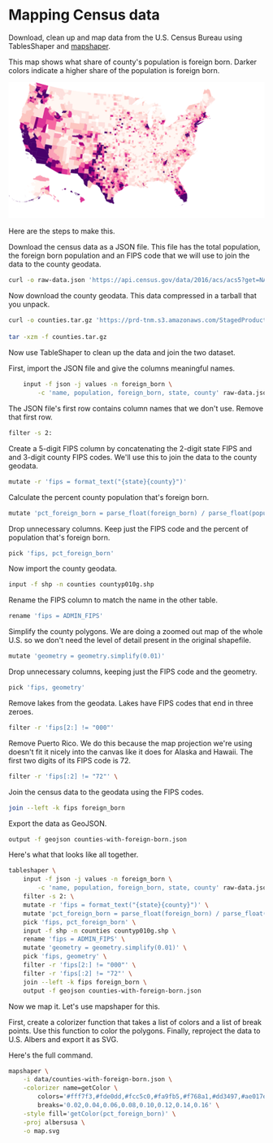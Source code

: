 # Mapping Census data

Download, clean up and map data from the U.S. Census Bureau using TablesShaper and [mapshaper](https://mapshaper.org/).

This map shows what share of county's population is foreign born. Darker colors indicate a higher share of the population is foreign born.

![Map showing the share of county population that's foreign born.](https://github.com/armollica/TableShaper/blob/master/examples/census/map.svg)

Here are the steps to make this.

Download the census data as a JSON file. This file has the total population,
the foreign born population and an FIPS code that we will use to join the data 
to the county geodata.

```bash
curl -o raw-data.json 'https://api.census.gov/data/2016/acs/acs5?get=NAME,B05002_001E,B05002_013E&for=county:*'
```

Now download the county geodata. This data compressed in a tarball that you 
unpack.

```bash
curl -o counties.tar.gz 'https://prd-tnm.s3.amazonaws.com/StagedProducts/Small-scale/data/Boundaries/countyp010g.shp_nt00934.tar.gz'

tar -xzm -f counties.tar.gz
```

Now use TableShaper to clean up the data and join the two dataset.

First, import the JSON file and give the columns meaningful names.

```bash
    input -f json -j values -n foreign_born \
        -c 'name, population, foreign_born, state, county' raw-data.json
```

The JSON file's first row contains column names that we don't use. Remove that
first row.

```bash
filter -s 2:
```

Create a 5-digit FIPS column by concatenating the 2-digit state FIPS and and
3-digit county FIPS codes. We'll use this to join the data to the county
geodata.

```bash
mutate -r 'fips = format_text("{state}{county}")'
```

Calculate the percent county population that's foreign born.

```bash
mutate 'pct_foreign_born = parse_float(foreign_born) / parse_float(population)'
```

Drop unnecessary columns. Keep just the FIPS code and the percent of population
that's foreign born.

```bash
pick 'fips, pct_foreign_born'
```

Now import the county geodata.

```bash
input -f shp -n counties countyp010g.shp
```

Rename the FIPS column to match the name in the other table.

```bash
rename 'fips = ADMIN_FIPS'
```

Simplify the county polygons. We are doing a zoomed out map of the whole U.S.
so we don't need the level of detail present in the original shapefile.

```bash
mutate 'geometry = geometry.simplify(0.01)'
```

Drop unnecessary columns, keeping just the FIPS code and the geometry.

```bash
pick 'fips, geometry'
```

Remove lakes from the geodata. Lakes have FIPS codes that end in three zeroes.

```bash
filter -r 'fips[2:] != "000"'
```

Remove Puerto Rico. We do this because the map projection we're using doesn't
fit it nicely into the canvas like it does for Alaska and Hawaii. The first two
digits of its FIPS code is 72.

```bash
filter -r 'fips[:2] != "72"' \
```

Join the census data to the geodata using the FIPS codes.

```bash
join --left -k fips foreign_born
```

Export the data as GeoJSON.

```bash
output -f geojson counties-with-foreign-born.json
```

Here's what that looks like all together.

```bash
tableshaper \
    input -f json -j values -n foreign_born \
        -c 'name, population, foreign_born, state, county' raw-data.json \
    filter -s 2: \
    mutate -r 'fips = format_text("{state}{county}")' \
    mutate 'pct_foreign_born = parse_float(foreign_born) / parse_float(population)' \
    pick 'fips, pct_foreign_born' \
    input -f shp -n counties countyp010g.shp \
    rename 'fips = ADMIN_FIPS' \
    mutate 'geometry = geometry.simplify(0.01)' \
    pick 'fips, geometry' \
    filter -r 'fips[2:] != "000"' \
    filter -r 'fips[:2] != "72"' \
    join --left -k fips foreign_born \
    output -f geojson counties-with-foreign-born.json
```

Now we map it. Let's use mapshaper for this.

First, create a colorizer function that takes a list of colors and a list of
break points. Use this function to color the polygons. Finally, reproject the 
data to U.S. Albers and export it as SVG.

Here's the full command.

```bash
mapshaper \
    -i data/counties-with-foreign-born.json \
    -colorizer name=getColor \
        colors='#fff7f3,#fde0dd,#fcc5c0,#fa9fb5,#f768a1,#dd3497,#ae017e,#7a0177,#49006a' \
        breaks='0.02,0.04,0.06,0.08,0.10,0.12,0.14,0.16' \
    -style fill='getColor(pct_foreign_born)' \
    -proj albersusa \
    -o map.svg
```
